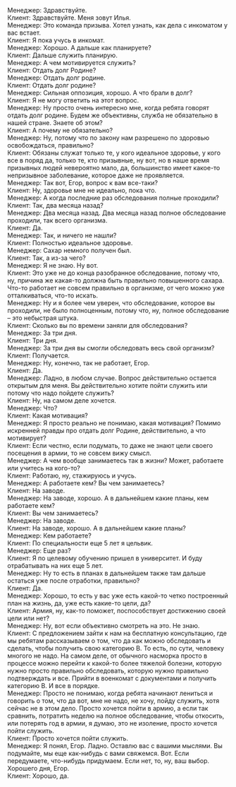 Менеджер: Здравствуйте.  
Клиент: Здравствуйте. Меня зовут Илья.  
Менеджер: Это команда призыва. Хотел узнать, как дела с инкоматом у вас встает.  
Клиент: Я пока учусь в инкомат.  
Менеджер: Хорошо. А дальше как планируете?  
Клиент: Дальше служить планирую.  
Менеджер: А чем мотивируется служить?  
Клиент: Отдать долг Родине?  
Менеджер: Отдать долг родине.  
Клиент: Отдать долг родине?  
Менеджер: Сильная оппозиция, хорошо. А что брали в долг?  
Клиент: Я не могу ответить на этот вопрос.  
Менеджер: Ну просто очень интересно мне, когда ребята говорят отдать долг родине. Будем же объективны, служба не обязательно в нашей стране. Знаете об этом?  
Клиент: А почему не обязательно?  
Менеджер: Ну, потому что по закону нам разрешено по здоровью освобождаться, правильно?  
Клиент: Обязаны служат только те, у кого идеальное здоровье, у кого все в поряд да, только те, кто призывные, ну вот, но в наше время призывных людей невероятно мало, да, большинство имеет какое-то непризывное заболевание, которое даже не проявляется.  
Менеджер: Так вот, Егор, вопрос к вам все-таки?  
Клиент: Ну, здоровье мне не идеально, пока что.  
Менеджер: А когда последние раз обследования полные проходили?  
Клиент: Так, два месяца назад?  
Менеджер: Два месяца назад. Два месяца назад полное обследование проходили, так всего организма.  
Клиент: Да.  
Менеджер: Так, и ничего не нашли?  
Клиент: Полностью идеальное здоровье.  
Менеджер: Сахар немного получен был.  
Клиент: Так, а из-за чего?  
Менеджер: Я не знаю. Ну вот.  
Клиент: Это уже не до конца разобранное обследование, потому что, ну, причина же какая-то должна быть правильно повышенного сахара. Что-то работает не совсем правильно в организме, от чего можно уже отталкиваться, что-то искать.  
Менеджер: Ну и я более чем уверен, что обследование, которое вы проходили, не было полноценным, потому что, ну, полное обследование – это небыстрая штука.  
Клиент: Сколько вы по времени заняли для обследования?  
Менеджер: За три дня.  
Клиент: Три дня.  
Менеджер: За три дня вы смогли обследовать весь свой организм?  
Клиент: Получается.  
Менеджер: Ну, конечно, так не работает, Егор.  
Клиент: Да.  
Менеджер: Ладно, в любом случае. Вопрос действительно остается открытым для меня. Вы действительно хотите пойти служить или потому что надо пойдете служить?  
Клиент: Ну, на самом деле хочется.  
Менеджер: Что?  
Клиент: Какая мотивация?  
Менеджер: Я просто реально не понимаю, какая мотивация? Помимо искренней правды про отдать долг Родине, действительно, а что мотивирует?  
Клиент: Если честно, если подумать, то даже не знают цели своего посещения в армии, то не совсем вижу смысл.  
Менеджер: А чем вообще занимаетесь так в жизни? Может, работаете или учитесь на кого-то?  
Клиент: Работаю, ну, стажируюсь и учусь.  
Менеджер: А работаете кем? Вы чем занимаетесь?  
Клиент: На заводе.  
Менеджер: На заводе, хорошо. А в дальнейшем какие планы, кем работаете кем?  
Клиент: Вы чем занимаетесь?  
Менеджер: На заводе.  
Клиент: На заводе, хорошо. А в дальнейшем какие планы?  
Менеджер: Кем работаете?  
Клиент: По специальности еще 5 лет я цельвик.  
Менеджер: Еще раз?  
Клиент: Я по целевому обучению пришел в университет. И буду отрабатывать на них еще 5 лет.  
Менеджер: Ну то есть в планах в дальнейшем также там дальше остаться уже после отработки, правильно?  
Клиент: Да.  
Менеджер: Хорошо, то есть у вас уже есть какой-то четко построенный план на жизнь, да, уже есть какие-то цели, да?  
Клиент: Армия, ну, как-то поможет, поспособствует достижению своей цели или нет?  
Менеджер: Ну, вот если объективно смотреть на это. Не знаю.  
Клиент: С предложением зайти к нам на бесплатную консультацию, где мы ребятам рассказываем о том, что да как можно обследовать и сделать, чтобы получить свою категорию В. То есть, по сути, человеку многого не надо. На самом деле, от обычного насморка просто в процессе можно перейти к какой-то более тяжелой болезни, которую нужно просто правильно обследовать, которую нужно правильно подтверждать и все. Прийти в военкомат с документами и получить категорию В. И все в порядке.  
Менеджер: Просто не понимаю, когда ребята начинают лениться и говорить о том, что да вот, мне не надо, не хочу, пойду служить, хотя сейчас не в этом дело. Просто хочется пойти в армию, а если так сравнить, потратить неделю на полное обследование, чтобы откосить, или потерять год в армии, я думаю, это не изоление, просто хочется пойти служить.  
Клиент: Просто хочется пойти служить.  
Менеджер: Я понял, Егор. Ладно. Оставлю вас с вашими мыслями. Вы подумайте, мы еще как-нибудь с вами свяжемся. Вот. Если передумаете, что-нибудь придумаем. Если нет, то, ну, ваш выбор. Хорошего дня, Егор.  
Клиент: Хорошо, да.